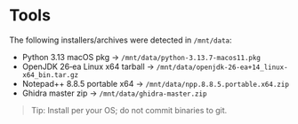 # Tools

The following installers/archives were detected in `/mnt/data`:

- Python 3.13 macOS pkg → `/mnt/data/python-3.13.7-macos11.pkg`
- OpenJDK 26‑ea Linux x64 tarball → `/mnt/data/openjdk-26-ea+14_linux-x64_bin.tar.gz`
- Notepad++ 8.8.5 portable x64 → `/mnt/data/npp.8.8.5.portable.x64.zip`
- Ghidra master zip → `/mnt/data/ghidra-master.zip`

> Tip: Install per your OS; do not commit binaries to git.
